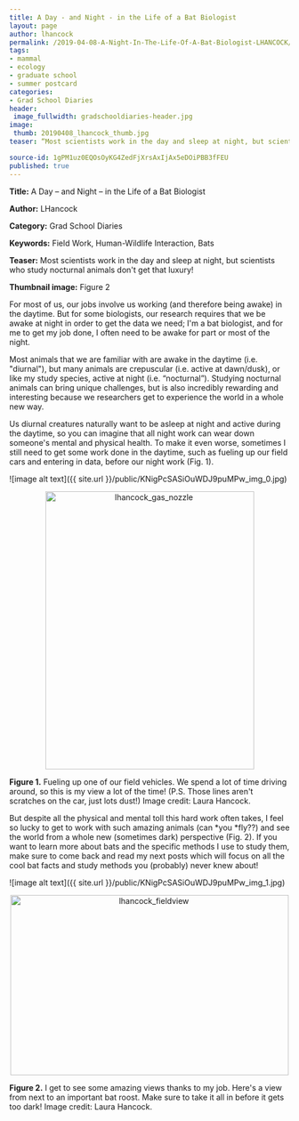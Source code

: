 ```yaml
---
title: A Day - and Night - in the Life of a Bat Biologist
layout: page
author: lhancock
permalink: /2019-04-08-A-Night-In-The-Life-Of-A-Bat-Biologist-LHANCOCK/
tags:
- mammal
- ecology
- graduate school
- summer postcard
categories:
- Grad School Diaries 
header:
 image_fullwidth: gradschooldiaries-header.jpg
image:
 thumb: 20190408_lhancock_thumb.jpg
teaser: “Most scientists work in the day and sleep at night, but scientists who study nocturnal animals don’t get that luxury!”

source-id: 1gPM1uz0EQOsOyKG4ZedFjXrsAxIjAx5eDOiPBB3fFEU
published: true
---
```

**Title:** A Day – and Night – in the Life of a Bat Biologist

**Author:** LHancock

**Category:** Grad School Diaries

**Keywords:** Field Work, Human-Wildlife Interaction, Bats

**Teaser:** Most scientists work in the day and sleep at night, but scientists who study nocturnal animals don't get that luxury!

**Thumbnail image:** Figure 2

For most of us, our jobs involve us working (and therefore being awake) in the daytime. But for some biologists, our research requires that we be awake at night in order to get the data we need; I'm a bat biologist, and for me to get my job done, I often need to be awake for part or most of the night. 

Most animals that we are familiar with are awake in the daytime (i.e. "diurnal"), but many animals are crepuscular (i.e. active at dawn/dusk), or like my study species, active at night (i.e. “nocturnal”). Studying nocturnal animals can bring unique challenges, but is also incredibly rewarding and interesting because we researchers get to experience the world in a whole new way. 

Us diurnal creatures naturally want to be asleep at night and active during the daytime, so you can imagine that all night work can wear down someone's mental and physical health. To make it even worse, sometimes I still need to get some work done in the daytime, such as fueling up our field cars and entering in data, before our night work (Fig. 1).

![image alt text]({{ site.url }}/public/KNigPcSASiOuWDJ9puMPw_img_0.jpg)

<center><a data-flickr-embed="true"  href="https://www.flickr.com/photos/139839751@N06/46821903034/in/dateposted-friend/" title="lhancock_gas_nozzle"><img src="https://live.staticflickr.com/7878/46821903034_860db79f0c.jpg" width="375" height="500" alt="lhancock_gas_nozzle"></a><script async src="//embedr.flickr.com/assets/client-code.js" charset="utf-8"></script></center>

**Figure 1.** Fueling up one of our field vehicles. We spend a lot of time driving around, so this is my view a lot of the time! (P.S. Those lines aren't scratches on the car, just lots dust!) Image credit: Laura Hancock. 

But despite all the physical and mental toll this hard work often takes, I feel so lucky to get to work with such amazing animals (can *you *fly??) and see the world from a whole new (sometimes dark) perspective (Fig. 2). If you want to learn more about bats and the specific methods I use to study them, make sure to come back and read my next posts which will focus on all the cool bat facts and study methods you (probably) never knew about! 

![image alt text]({{ site.url }}/public/KNigPcSASiOuWDJ9puMPw_img_1.jpg)

<center><a data-flickr-embed="true"  href="https://www.flickr.com/photos/139839751@N06/47545408231/in/dateposted-friend/" title="lhancock_fieldview"><img src="https://live.staticflickr.com/7918/47545408231_f7b6a7d525.jpg" width="500" height="324" alt="lhancock_fieldview"></a><script async src="//embedr.flickr.com/assets/client-code.js" charset="utf-8"></script></center>

**Figure 2.** I get to see some amazing views thanks to my job. Here's a view from next to an important bat roost. Make sure to take it all in before it gets too dark! Image credit: Laura Hancock.

